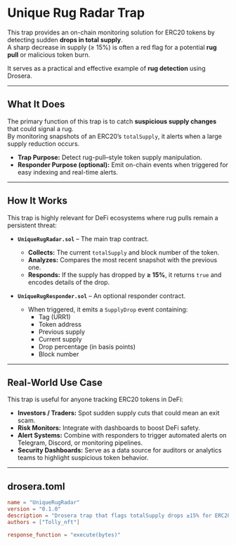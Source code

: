 # Unique Rug Radar Trap

This trap provides an on-chain monitoring solution for ERC20 tokens by detecting sudden **drops in total supply**.  
A sharp decrease in supply (≥ 15%) is often a red flag for a potential **rug pull** or malicious token burn.  

It serves as a practical and effective example of **rug detection** using Drosera.

---

## What It Does

The primary function of this trap is to catch **suspicious supply changes** that could signal a rug.  
By monitoring snapshots of an ERC20’s `totalSupply`, it alerts when a large supply reduction occurs.  

- **Trap Purpose:** Detect rug-pull–style token supply manipulation.  
- **Responder Purpose (optional):** Emit on-chain events when triggered for easy indexing and real-time alerts.  

---

## How It Works

This trap is highly relevant for DeFi ecosystems where rug pulls remain a persistent threat:


- **`UniqueRugRadar.sol`** – The main trap contract.  
  - **Collects:** The current `totalSupply` and block number of the token.  
  - **Analyzes:** Compares the most recent snapshot with the previous one.  
  - **Responds:** If the supply has dropped by **≥ 15%**, it returns `true` and encodes details of the drop.  

- **`UniqueRugResponder.sol`** – An optional responder contract.  
  - When triggered, it emits a `SupplyDrop` event containing:  
    - Tag (URR1)  
    - Token address  
    - Previous supply  
    - Current supply  
    - Drop percentage (in basis points)  
    - Block number  

---

## Real-World Use Case

This trap is useful for anyone tracking ERC20 tokens in DeFi:

- **Investors / Traders:** Spot sudden supply cuts that could mean an exit scam.  
- **Risk Monitors:** Integrate with dashboards to boost DeFi safety.  
- **Alert Systems:** Combine with responders to trigger automated alerts on Telegram, Discord, or monitoring pipelines.
- **Security Dashboards:** Serve as a data source for auditors or analytics teams to highlight suspicious token behavior.


---

## drosera.toml

```toml
name = "UniqueRugRadar"
version = "0.1.0"
description = "Drosera trap that flags totalSupply drops ≥15% for ERC20 tokens."
authors = ["Tolly_nft"]

response_function = "execute(bytes)"
